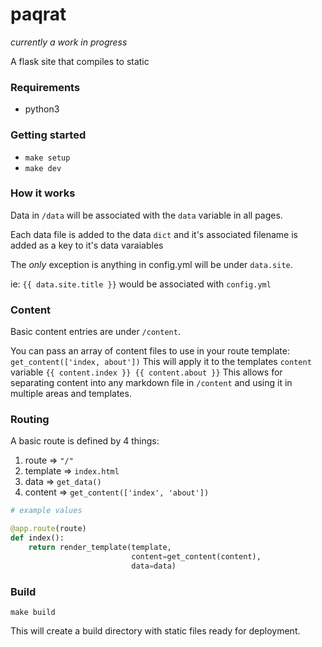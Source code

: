 # paqrat

_currently a work in progress_

A flask site that compiles to static

### Requirements

- python3

### Getting started

- `make setup`
- `make dev`

### How it works

Data in `/data` will be associated with the `data` variable in all pages.

Each data file is added to the data `dict` and it's associated filename is added as a key to it's data varaiables

The _only_ exception is anything in config.yml will be under `data.site`.

ie: `{{ data.site.title }}` would be associated with `config.yml`

### Content

Basic content entries are under `/content`.

You can pass an array of content files to use in your route template: `get_content(['index, about'])`
This will apply it to the templates `content` variable `{{ content.index }} {{ content.about }}`
This allows for separating content into any markdown file in `/content` and using it in multiple areas and templates.

### Routing

A basic route is defined by 4 things:

1. route => `"/"`
2. template => `index.html`
3. data => `get_data()`
4. content => `get_content(['index', 'about'])`

```python
# example values

@app.route(route)
def index():
    return render_template(template,
                           content=get_content(content),
                           data=data)
```

### Build

`make build`

This will create a build directory with static files ready for deployment.
